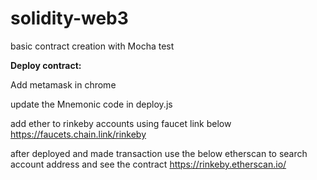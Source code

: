 # solidity-web3
basic contract creation with Mocha test


**Deploy contract:**

Add metamask in chrome

update the Mnemonic code in deploy.js

add ether to rinkeby accounts using faucet link below
https://faucets.chain.link/rinkeby

after deployed and made transaction use the below etherscan to search account address and see the contract
https://rinkeby.etherscan.io/
